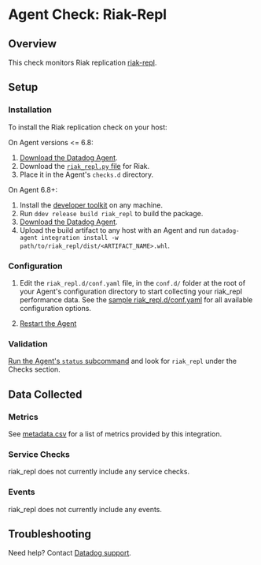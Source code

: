 # Agent Check: Riak-Repl

## Overview

This check monitors Riak replication [riak-repl][1].

## Setup

### Installation

To install the Riak replication check on your host:

On Agent versions <= 6.8:

1. [Download the Datadog Agent][2].
2. Download the [`riak_repl.py` file][9] for Riak.
3. Place it in the Agent's `checks.d` directory.

On Agent 6.8+:

1. Install the [developer toolkit][8] on any machine.
2. Run `ddev release build riak_repl` to build the package.
3. [Download the Datadog Agent][2].
4. Upload the build artifact to any host with an Agent and run `datadog-agent integration install -w path/to/riak_repl/dist/<ARTIFACT_NAME>.whl`.

### Configuration

1. Edit the `riak_repl.d/conf.yaml` file, in the `conf.d/` folder at the root of your Agent's configuration directory to start collecting your riak_repl performance data. See the [sample riak_repl.d/conf.yaml][3] for all available configuration options.

2. [Restart the Agent][4]

### Validation

[Run the Agent's `status` subcommand][5] and look for `riak_repl` under the Checks section.

## Data Collected

### Metrics

See [metadata.csv][7] for a list of metrics provided by this integration.

### Service Checks

riak_repl does not currently include any service checks.

### Events

riak_repl does not currently include any events.

## Troubleshooting

Need help? Contact [Datadog support][6].

[1]: https://docs.datadoghq.com/integrations/riak_repl/
[2]: https://app.datadoghq.com/account/settings#agent
[3]: https://github.com/DataDog/integrations-extras/blob/master/riak_repl/datadog_checks/riak_repl/data/conf.yaml.example
[4]: https://docs.datadoghq.com/agent/faq/agent-commands/#start-stop-restart-the-agent
[5]: https://docs.datadoghq.com/agent/faq/agent-commands/#agent-status-and-information
[6]: https://docs.datadoghq.com/help/
[7]: https://github.com/DataDog/integrations-extras/blob/master/riak_repl/metadata.csv
[8]: https://docs.datadoghq.com/developers/integrations/new_check_howto/#developer-toolkit
[9]: https://github.com/DataDog/integrations-extras/blob/master/riak_repl/datadog_checks/riak_repl/riak_repl.py
